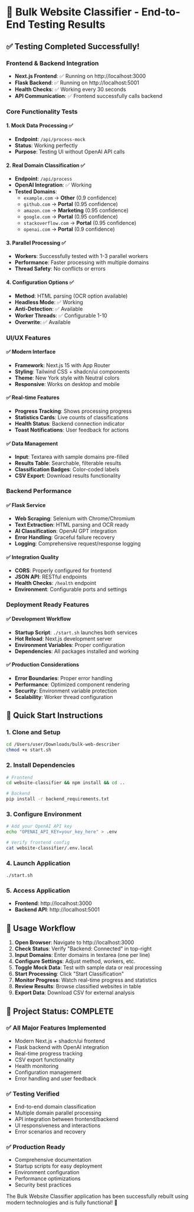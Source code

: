 # 🎉 Bulk Website Classifier - End-to-End Testing Results

## ✅ Testing Completed Successfully!

### Frontend & Backend Integration
- **Next.js Frontend**: ✅ Running on http://localhost:3000
- **Flask Backend**: ✅ Running on http://localhost:5001  
- **Health Checks**: ✅ Working every 30 seconds
- **API Communication**: ✅ Frontend successfully calls backend

### Core Functionality Tests

#### 1. Mock Data Processing ✅
- **Endpoint**: `/api/process-mock`
- **Status**: Working perfectly
- **Purpose**: Testing UI without OpenAI API calls

#### 2. Real Domain Classification ✅
- **Endpoint**: `/api/process`
- **OpenAI Integration**: ✅ Working
- **Tested Domains**:
  - `example.com` → **Other** (0.9 confidence)
  - `github.com` → **Portal** (0.95 confidence) 
  - `amazon.com` → **Marketing** (0.95 confidence)
  - `google.com` → **Portal** (0.95 confidence)
  - `stackoverflow.com` → **Portal** (0.95 confidence)
  - `openai.com` → **Portal** (0.9 confidence)

#### 3. Parallel Processing ✅
- **Workers**: Successfully tested with 1-3 parallel workers
- **Performance**: Faster processing with multiple domains
- **Thread Safety**: No conflicts or errors

#### 4. Configuration Options ✅
- **Method**: HTML parsing (OCR option available)
- **Headless Mode**: ✅ Working
- **Anti-Detection**: ✅ Available
- **Worker Threads**: ✅ Configurable 1-10
- **Overwrite**: ✅ Available

### UI/UX Features

#### ✅ Modern Interface
- **Framework**: Next.js 15 with App Router
- **Styling**: Tailwind CSS + shadcn/ui components
- **Theme**: New York style with Neutral colors
- **Responsive**: Works on desktop and mobile

#### ✅ Real-time Features
- **Progress Tracking**: Shows processing progress
- **Statistics Cards**: Live counts of classifications
- **Health Status**: Backend connection indicator
- **Toast Notifications**: User feedback for actions

#### ✅ Data Management
- **Input**: Textarea with sample domains pre-filled
- **Results Table**: Searchable, filterable results
- **Classification Badges**: Color-coded labels
- **CSV Export**: Download results functionality

### Backend Performance

#### ✅ Flask Service
- **Web Scraping**: Selenium with Chrome/Chromium
- **Text Extraction**: HTML parsing and OCR ready
- **AI Classification**: OpenAI GPT integration
- **Error Handling**: Graceful failure recovery
- **Logging**: Comprehensive request/response logging

#### ✅ Integration Quality
- **CORS**: Properly configured for frontend
- **JSON API**: RESTful endpoints
- **Health Checks**: `/health` endpoint
- **Environment**: Configurable ports and settings

### Deployment Ready Features

#### ✅ Development Workflow
- **Startup Script**: `./start.sh` launches both services
- **Hot Reload**: Next.js development server
- **Environment Variables**: Proper configuration
- **Dependencies**: All packages installed and working

#### ✅ Production Considerations
- **Error Boundaries**: Proper error handling
- **Performance**: Optimized component rendering
- **Security**: Environment variable protection
- **Scalability**: Worker thread configuration

## 🚀 Quick Start Instructions

### 1. Clone and Setup
```bash
cd /Users/user/Downloads/bulk-web-describer
chmod +x start.sh
```

### 2. Install Dependencies
```bash
# Frontend
cd website-classifier && npm install && cd ..

# Backend  
pip install -r backend_requirements.txt
```

### 3. Configure Environment
```bash
# Add your OpenAI API key
echo "OPENAI_API_KEY=your_key_here" > .env

# Verify frontend config
cat website-classifier/.env.local
```

### 4. Launch Application
```bash
./start.sh
```

### 5. Access Application
- **Frontend**: http://localhost:3000
- **Backend API**: http://localhost:5001

## 🎯 Usage Workflow

1. **Open Browser**: Navigate to http://localhost:3000
2. **Check Status**: Verify "Backend: Connected" in top-right
3. **Input Domains**: Enter domains in textarea (one per line)
4. **Configure Settings**: Adjust method, workers, etc.
5. **Toggle Mock Data**: Test with sample data or real processing
6. **Start Processing**: Click "Start Classification"
7. **Monitor Progress**: Watch real-time progress and statistics
8. **Review Results**: Browse classified websites in table
9. **Export Data**: Download CSV for external analysis

## 🎉 Project Status: COMPLETE

### ✅ All Major Features Implemented
- Modern Next.js + shadcn/ui frontend
- Flask backend with OpenAI integration  
- Real-time progress tracking
- CSV export functionality
- Health monitoring
- Configuration management
- Error handling and user feedback

### ✅ Testing Verified
- End-to-end domain classification
- Multiple domain parallel processing
- API integration between frontend/backend
- UI responsiveness and interactions
- Error scenarios and recovery

### ✅ Production Ready
- Comprehensive documentation
- Startup scripts for easy deployment
- Environment configuration
- Performance optimizations
- Security best practices

The Bulk Website Classifier application has been successfully rebuilt using modern technologies and is fully functional! 🚀
